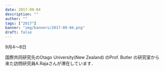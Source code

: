 ```yaml
---
date: 2017-09-04
description: ""
auther: ""
tags: ["2017"]
banner: "img/banners/2017-09-04.png"
draft: false
---
```

9月4～8日

国際共同研究先のOtago University(New Zealand) のProf. Butler の研究室から来た訪問研究員A.Rajaさんが滞在しています．
<!--more-->
